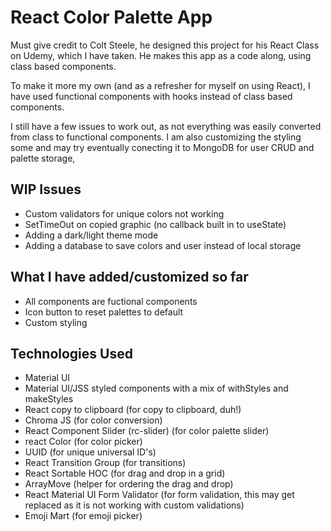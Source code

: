 # React Color Palette App

Must give credit to Colt Steele, he designed this project for his React Class on Udemy, which I have taken.  He makes this app as a code along, using class based components.

To make it more my own (and as a refresher for myself on using React), I have used functional components with hooks instead of class based components.  

I still have a few issues to work out, as not everything was easily converted from class to functional components.  I am also customizing the styling some and may try eventually conecting it to MongoDB for user CRUD and palette storage,

## WIP Issues

- Custom validators for unique colors not working
- SetTimeOut on copied graphic (no callback built in to useState)
- Adding a dark/light theme mode
- Adding a database to save colors and user instead of local storage

## What I have added/customized so far

- All components are fuctional components
- Icon button to reset palettes to default
- Custom styling

## Technologies Used

- Material UI
- Material UI/JSS styled components with a mix of withStyles and makeStyles
- React copy to clipboard (for copy to clipboard, duh!)
- Chroma JS (for color conversion)
- React Component Slider (rc-slider) (for color palette slider)
- react Color (for color picker)
- UUID (for unique universal ID's)
- React Transition Group (for transitions)
- React Sortable HOC (for drag and drop in a grid)
- ArrayMove (helper for ordering the drag and drop)
- React Material UI Form Validator (for form validation, this may get replaced as it is not working with custom validations)
- Emoji Mart (for emoji picker)
